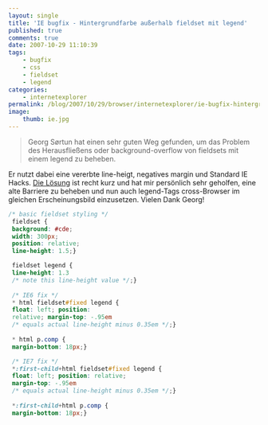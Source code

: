 ```yaml
---
layout: single
title: 'IE bugfix - Hintergrundfarbe außerhalb fieldset mit legend'
published: true
comments: true
date: 2007-10-29 11:10:39
tags:
    - bugfix
    - css
    - fieldset
    - legend
categories:
    - internetexplorer
permalink: /blog/2007/10/29/browser/internetexplorer/ie-bugfix-hintergrundfarbe-auserhalb-fieldset-mit-legend
image:
    thumb: ie.jpg
---
```

> Georg Sørtun hat einen sehr guten Weg gefunden, um das Problem des Herausfließens oder background-overflow 
> von fieldsets mit einem legend zu beheben.

Er nutzt dabei eine vererbte line-heigt, negatives margin und Standard IE Hacks. [Die Lösung][1] 
ist recht kurz und hat mir persönlich sehr geholfen, eine alte Barriere zu beheben und nun auch 
legend-Tags cross-Browser im gleichen Erscheinungsbild einzusetzen. Vielen Dank Georg!

```css
/* basic fieldset styling */ 
 fieldset {
 background: #cde; 
 width: 300px; 
 position: relative; 
 line-height: 1.5;}

 fieldset legend {
 line-height: 1.3 
 /* note this line-height value */;}
 
 /* IE6 fix */
 * html fieldset#fixed legend {
 float: left; position: 
 relative; margin-top: -.95em 
 /* equals actual line-height minus 0.35em */;}
 
 * html p.comp {
 margin-bottom: 18px;}

 /* IE7 fix */ 
 *:first-child+html fieldset#fixed legend {
 float: left; position: relative; 
 margin-top: -.95em 
 /* equals actual line-height minus 0.35em */;}
 
 *:first-child+html p.comp {
 margin-bottom: 18px;}
```

 [1]: http://www.gunlaug.no/tos/moa_18a.html "Erklärung zum Hack in neuer Seite ansehen"